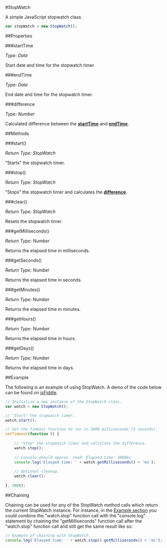 #StopWatch

A simple JavaScript stopwatch class.

```javascript
var stopWatch = new StopWatch();
```

##Properties

###startTime

_Type: Date_

Start date and time for the stopwatch timer.


###endTime

_Type: Date_

End date and time for the stopwatch timer.


###difference

_Type: Number_

Calculated difference between the __[startTime](#starttime)__ and __[endTime](#endtime)__.


##Methods

###start()

_Return Type: StopWatch_

"Starts" the stopwatch timer.


###stop()

_Return Type: StopWatch_

"Stops" the stopwatch timer and calculates the __[difference](#difference)__.


###clear()

_Return Type: StopWatch_

Resets the stopwatch timer.



###getMilliseconds()

_Return Type: Number_

Returns the elapsed time in milliseconds.


###getSeconds()

_Return Type: Number_

Returns the elapsed time in seconds.


###getMinutes()

_Return Type: Number_

Returns the elapsed time in minutes.


###getHours()

_Return Type: Number_

Returns the elapsed time in hours.


###getDays()

_Return Type: Number_

Returns the elapsed time in days.


##Example

The following is an example of using StopWatch. A demo of the code below can be found on
[jsFiddle](http://jsfiddle.net/decoy31/qNaV3/).

```javascript
// Initialize a new instance of the StopWatch class.
var watch = new StopWatch();

// "Start" the stopwatch timer.
watch.start();

// Set the timeout function to run in 3000 milliseconds (3 seconds).
setTimeout(function () {
    
    // "Stop" the stopwatch timer and calculate the difference.
    watch.stop();
    
    // Console should approx. read: Elapsed time: 3000ms
    console.log('Elasped time: ' + watch.getMilliseconds() + 'ms');
    
    // Optional cleanup.
    watch.clear();
    
}, 3000);
```

##Chaining

Chaining can be used for any of the StopWatch method calls which return the current StopWatch instance. For instance, 
in the [Example section](#example) you could combine the "watch.stop" function call with the "console.log" 
statement by chaining the "getMilliseconds" function call after the "watch.stop" function call and still get the same 
result like so:

```javascript
// Example of chaining with StopWatch.
console.log('Elasped time: ' + watch.stop().getMilliseconds() + 'ms');
```

